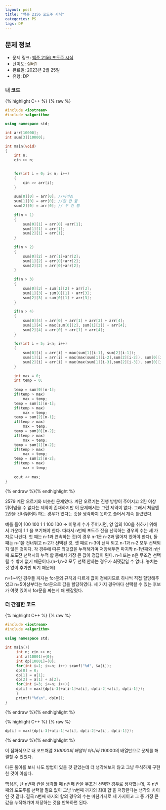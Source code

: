 ```yaml
---
layout: post
title: "백준 2156 포도주 시식"
categories: PS
tags: DP
---
```


## 문제 정보
- 문제 링크: [백준 2156 포도주 시식](https://www.acmicpc.net/problem/2156)
- 난이도: <span style="color:#544831">실버1</span>
- 완료일: 2023년 2월 25일
- 유형: DP

### 내 코드

{% highlight C++ %} {% raw %}
```C++
#include <iostream>
#include <algorithm>

using namespace std;

int arr[10000];
int sum[3][10000];

int main(void)
{
	int n;
	cin >> n;
	

	for(int i = 0; i< n; i++)
	{
		cin >> arr[i];
	}
	
	sum[0][0] = arr[0]; //이어짐
	sum[1][0] = arr[0]; //한 칸 뜀
	sum[2][0] = arr[0]; // 두 칸 뜀
	
	if(n > 1)
	{
		sum[0][1] = arr[0] +arr[1];
		sum[1][1] = arr[1];
		sum[2][1] = arr[1];
	}
	
	if(n > 2)
	{
		sum[0][2] = arr[1]+arr[2];
		sum[1][2] = arr[0]+arr[2];
		sum[2][2] = arr[0]+arr[2];	
	}
	
	if(n > 3)
	{
		sum[0][3] = sum[1][2] + arr[3];
		sum[1][3] = sum[0][1] + arr[3];
		sum[2][3] = sum[0][1] + arr[3];
	}
		
	if(n > 4)
	{
		sum[0][4] =	arr[0] + arr[1] + arr[3] + arr[4];
		sum[1][4] = max(sum[0][2], sum[1][2]) + arr[4];
		sum[2][4] = arr[0] + arr[1] + arr[4];	
	}
		
	for(int i = 5; i<n; i++)
	{
		sum[0][i] = arr[i] + max(sum[1][i-1], sum[2][i-1]);
		sum[1][i] = arr[i] + max(max(sum[1][i-2],sum[2][i-2]), sum[0][i-2]);
		sum[2][i] = arr[i] + max(max(sum[1][i-3],sum[2][i-3]), sum[0][i-3]);
	}
	
	int max = 0; 
	int temp = 0;
	
	temp = sum[0][n-1];
	if(temp > max)
		max = temp;
	temp = sum[1][n-1];
	if(temp > max)
		max = temp;
	temp = sum[2][n-1];
	if(temp > max)
		max = temp;
	temp = sum[0][n-2];
	if(temp > max)
		max = temp;
	temp = sum[1][n-2];
	if(temp > max)
		max = temp;	
	temp = sum[2][n-2];
	if(temp > max)
		max = temp;	
	
	cout << max;
}
```
{% endraw %}{% endhighlight %}

2579 계단 오르기와 비슷한 문제였다. 계단 오르기는 진행 방향이 주어지고 2칸 이상 뛰어넘을 수 없다는 제약이 존재하지만 이 문제에서는 그런 제약이 없다. 그래서 처음엔 2칸을 건너뛰어야 하는 경우가 있다는 것을 생각하지 못하고 풀어서 계속 틀렸었다.

예를 들어 100 100 1 1 100 100 → 이렇게 수가 주어지면, 양 옆의 100을 취하기 위해서 가운데 1 1 을 포기해야 한다. 따라서 n번째 포도주 잔을 선택하는 경우의 수는 세 가지로 나뉜다. 첫 째는 n-1과 연속하는 것(이 경우 n-1은 n-2과 떨어져 있어야 한다), 둘 째는 n-1을 건너뛰고 n-2가 선택된 것, 셋 째로 n-3이 선택 되고 n-1과 n-2 모두 선택되지 않은 것이다. 각 경우에 따른 최댓값을 누적해가며 저장해두면 마지막 n-1번째와 n번째 포도잔 선택시의 누적 합 중에서 가장 큰 값이 정답이 된다. n-1 또는 n은 무조건 선택될 수 밖에 없기 때문이다.(n-1,n-2 모두 선택 안하는 경우가 최댓값일 수 없다. 놓치는 것 없이 추가만 되기 때문에) 

n=1~4인 경우들 까지는 for문의 규칙과 다르게 값이 정해지므로 하나씩 직접 할당해주었고 n=5이상부터는 for문으로 값을 할당하였다. 세 가지 경우마다 선택될 수 있는 후보가 여럿 있어서 for문을 짜는게 꽤 헷갈렸다.

### 더 간결한 코드

{% highlight C++ %} {% raw %}
```C++
#include <iostream>
#include <algorithm>
 
using namespace std;
 
int main(){
	 int n; cin >> n;
	 int a[10001]={0};
	 int dp[10001]={0};
	 for(int i=1; i<=n; i++) scanf("%d", &a[i]);
	 dp[0] = 0;
	 dp[1] = a[1];
	 dp[2] = a[1] + a[2];
	 for(int i=3; i<=n; i++){
	 dp[i] = max({dp[i-3]+a[i-1]+a[i], dp[i-2]+a[i], dp[i-1]});
	 }
	 printf("%d\n", dp[n]);
}
```
{% endraw %}{% endhighlight %}

{% highlight C++ %} {% raw %}
```C++
dp[i] = max({dp[i-3]+a[i-1]+a[i], dp[i-2]+a[i], dp[i-1]});
```
{% endraw %}{% endhighlight %}

이 점화식으로 내 코드처럼 3*10000의 배열이 아니라 1*10000의 배열만으로 문제를 해결할 수 있었다.

다른 풀이를 보니 나도 방법이 있을 것 같았는데 더 생각해보지 않고 그냥 무식하게 구현한 것이 아쉽다.

핵심은, 난 n번째 칸을 생각할 때 n번째 칸을 무조건 선택한 경우로 생각했는데, 꼭 n번째의 포도주를 선택할 필요 없이 그냥 ‘n번째 까지의 최대 합’을 저장한다는 생각의 차이인 것 같다. 결국 n번째 까지의 합의 경우의 수는 마찬가지로 세 가지이고 그 중 가장 큰 값을 누적해가며 저장하는 것을 반복하면 된다.
